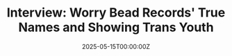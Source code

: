 ---
publication: "Music N Gear"
title: "Interview: Worry Bead Records' True Names and Showing Trans Youth"
excerpt: "An in-depth conversation about the label's mission and the importance of supporting trans youth through music."
external_url: "https://www.musicngear.com/blog/interview-worry-bead-records-true-names-and-showing-trans-youth"
date: 2025-05-15T00:00:00Z
--- 